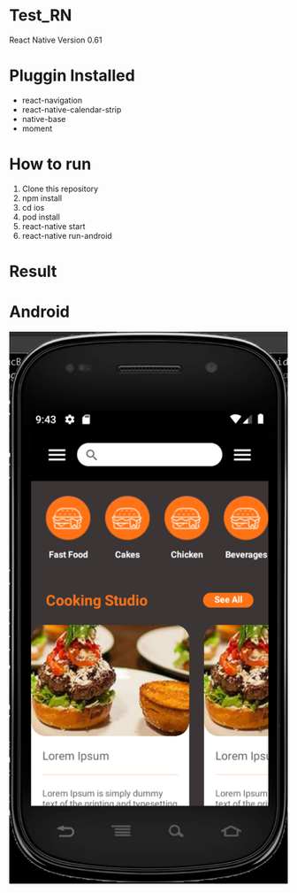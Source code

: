 # Test_RN
React Native Version 0.61

# Pluggin Installed
- react-navigation
- react-native-calendar-strip
- native-base
- moment

# How to run
1. Clone this repository
2. npm install
3. cd ios
4. pod install
4. react-native start
5. react-native run-android

# Result 
# Android
![alt text](./result/android/1.png)